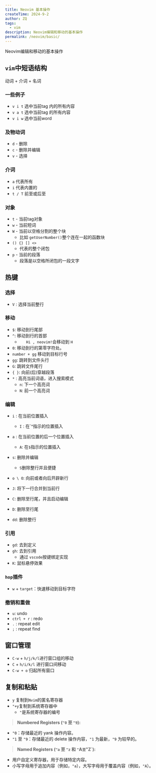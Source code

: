 ```yaml
---
title: Neovim 基本操作
createTime: 2024-9-2
author: ZQ
tags:
  - vim
description: Neovim编辑和移动的基本操作
permalink: /neovim/basic/
---
```

 Neovim编辑和移动的基本操作
<!-- more -->

## `vim`中短语结构

动词 + 介词 + 名词

### 一些例子

+ `v i t` 选中当前tag 内的所有内容
+ `v a t` 选中当前tag 的所有内容
+ `v i w` 选中当前word

### 及物动词

+ `d` - 删除
+ `c` - 删除并编辑
+ `v` - 选择
### 介词

+ `a` 代表所有
+ `i` 代表内置的
+ `t / T` 前至或后至 

### 对象

+ `t` - 当前tag对象
+ `w` - 当前短词
+ `W` - 当前以空格分割的整个块
	+ 比如 `getUserNumber()`整个连在一起的函数块
+ `() {} [] <>`
	+ 代表的整个闭包
+ `p` - 当前的段落
	+ 段落是以空格所闭包的一段文字

## 热键

### 选择

+ `V` : 选择当前整行

### 移动

+ `$`:  移动到行尾部
+ `^`: 移动到行的首部
	+ `   Hi , neovim!`会移动到 `H`
+ `0`: 移动到行的第零字符处。
+ `number + gg` 移动到目标行号
+ `gg`: 跳转到文件头行
+ `G`: 跳转文件尾行
+ `{ }`:  向前(后)穿越段落
+ `*` : 高亮当前词语，进入搜索模式
	+ `n`: 下一个高亮词
	+ `N`: 前一个高亮词
	
### 编辑

+ `i` : 在当前位置插入
	+ `I` : 在`^指示的位置插入
+ `a` : 在当前位置的后一个位置插入
	+ `A`: 在`$`指示的位置插入
+ `s`:  删除并编辑
	+ `S`删除整行并且便捷
+ `o \ O`: 向前或者向后开辟新行 

+ `J`: 将下一行合并到当前行
+ `C`: 删除至行尾，并且启动编辑
+ `D`: 删除至行尾
+ `dd`: 删除整行

### 引用

- `gd`: 去到定义
- `gh`: 去到引用
	- 通过 `vscode`按键绑定实现
- `K`: 鼠标悬停效果

### `hop`插件

- `w` + `target`：快速移动到目标字符

### 撤销和重做

- `u`: undo
- `ctrl + r` : redo
- `.` : repeat edit
- `;` : repeat find

##  窗口管理

+ `C-w` + `h/j/k/l`进行窗口组的移动
+ `C` + `h/i/k/l` 进行窗口间移动
+ `C-w + o` 归起所有窗口

## 复制和粘贴

+ `y` 复制到`Nvim`的匿名寄存器
+ `"+y`复制到系统寄存器中
	+ `"`是系统寄存器的编号

> **Numbered Registers (`"0` 至 `"9`):**
- `"0`：存储最近的 yank 操作内容。
- `"1` 至 `"9`：存储最近的 delete 操作内容，`"1` 为最新，`"9` 为较早的。

> **Named Registers (`"a` 至 `"z` 和 `"`A`至`"Z`):**
- 用户自定义寄存器，用于存储特定内容。
- 小写字母用于追加内容（例如，`"a`），大写字母用于覆盖内容（例如，`"A`）。
